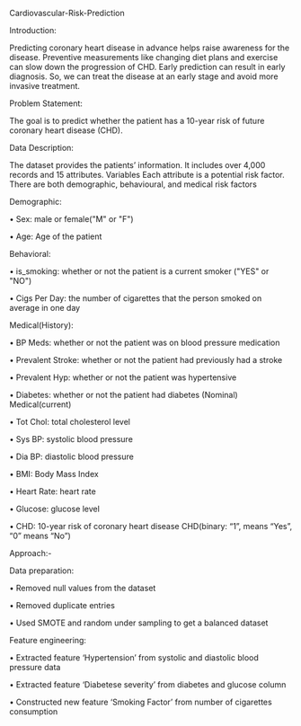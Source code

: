 Cardiovascular-Risk-Prediction

Introduction:

Predicting coronary heart disease in advance helps raise awareness for the disease. Preventive measurements like changing diet plans and exercise can slow down the progression of CHD. Early prediction can result in early diagnosis. So, we can treat the disease at an early stage and avoid more invasive treatment.

Problem Statement:

The goal is to predict whether the patient has a 10-year risk of future coronary heart disease (CHD).

Data Description:

The dataset provides the patients’ information. It includes over 4,000 records and 15 attributes. Variables Each attribute is a potential risk factor. There are both demographic, behavioural, and medical risk factors

Demographic:

• Sex: male or female("M" or "F")

• Age: Age of the patient

Behavioral:

• is_smoking: whether or not the patient is a current smoker ("YES" or "NO")

• Cigs Per Day: the number of cigarettes that the person smoked on average in one day

Medical(History):

• BP Meds: whether or not the patient was on blood pressure medication

• Prevalent Stroke: whether or not the patient had previously had a stroke

• Prevalent Hyp: whether or not the patient was hypertensive

• Diabetes: whether or not the patient had diabetes (Nominal) Medical(current)

• Tot Chol: total cholesterol level

• Sys BP: systolic blood pressure

• Dia BP: diastolic blood pressure

• BMI: Body Mass Index

• Heart Rate: heart rate

• Glucose: glucose level

• CHD: 10-year risk of coronary heart disease CHD(binary: “1”, means “Yes”, “0” means “No”)

Approach:-

Data preparation:

• Removed null values from the dataset

• Removed duplicate entries

• Used SMOTE and random under sampling to get a balanced dataset

Feature engineering:

• Extracted feature ‘Hypertension’ from systolic and diastolic blood pressure data

• Extracted feature ‘Diabetese severity’ from diabetes and glucose column

• Constructed new feature ‘Smoking Factor’ from number of cigarettes consumption
